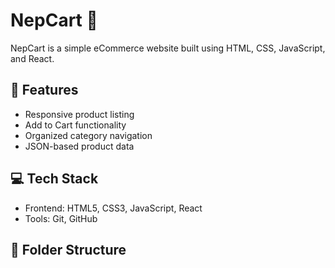 ﻿# NepCart 🛒
NepCart is a simple eCommerce website built using HTML, CSS, JavaScript, and React.

## 🔧 Features
- Responsive product listing
- Add to Cart functionality
- Organized category navigation
- JSON-based product data

## 💻 Tech Stack
- Frontend: HTML5, CSS3, JavaScript, React
- Tools: Git, GitHub

## 📁 Folder Structure
